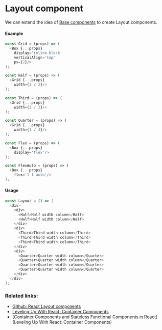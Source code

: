 # Layout component
We can extend the idea of [Base components](./05.base-component.md) to create Layout components.

#### Example
```javascript
const Grid = (props) => (
  <Box {...props}
    display='inline-block'
    verticalAlign='top'
    px={2}/>
);

const Half = (props) => (
  <Grid {...props}
    width={1 / 2}/>
);

const Third = (props) => (
  <Grid {...props}
    width={1 / 3}/>
);

const Quarter = (props) => (
  <Grid {...props}
    width={1 / 4}/>
);

const Flex = (props) => (
  <Box {...props}
    display='flex'/>
);

const FlexAuto = (props) => (
  <Box {...props}
    flex='1 1 auto'/>
);
```

#### Usage
```javascript
const Layout = () => (
  <div>
    <div>
      <Half>Half width column</Half>
      <Half>Half width column</Half>
    </div>
    <div>
      <Third>Third width column</Third>
      <Third>Third width column</Third>
      <Third>Third width column</Third>
    </div>
    <div>
      <Quarter>Quarter width column</Quarter>
      <Quarter>Quarter width column</Quarter>
      <Quarter>Quarter width column</Quarter>
      <Quarter>Quarter width column</Quarter>
    </div>
  </div>
);
```

### Related links:
- [Github: React Layout components](https://github.com/rofrischmann/react-layout-components)
- [Leveling Up With React: Container Components](https://css-tricks.com/learning-react-container-components/)
- [Container Components and Stateless Functional Components in React](Leveling Up With React: Container Components)